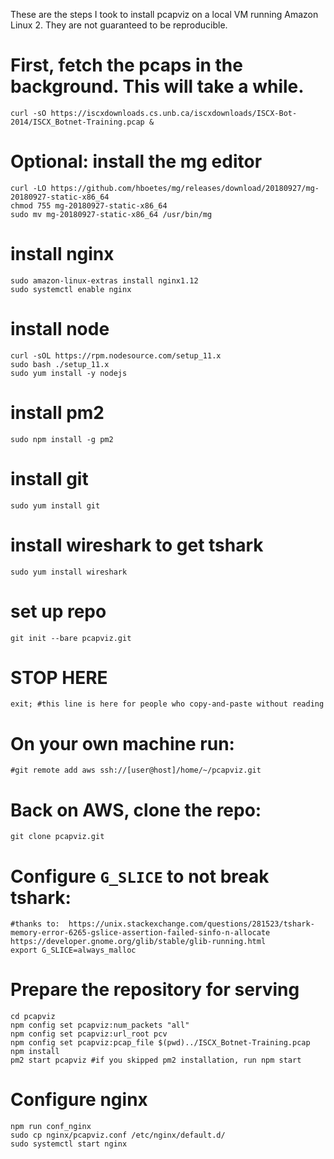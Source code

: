 These are the steps I took to install pcapviz on a local VM running
Amazon Linux 2. They are not guaranteed to be reproducible.


# First, fetch the pcaps in the background. This will take a while.

    curl -sO https://iscxdownloads.cs.unb.ca/iscxdownloads/ISCX-Bot-2014/ISCX_Botnet-Training.pcap &

# Optional: install the mg editor

    curl -LO https://github.com/hboetes/mg/releases/download/20180927/mg-20180927-static-x86_64
    chmod 755 mg-20180927-static-x86_64
    sudo mv mg-20180927-static-x86_64 /usr/bin/mg


# install nginx

    sudo amazon-linux-extras install nginx1.12
    sudo systemctl enable nginx


# install node

    curl -sOL https://rpm.nodesource.com/setup_11.x
    sudo bash ./setup_11.x
    sudo yum install -y nodejs

# install pm2

    sudo npm install -g pm2


# install git

    sudo yum install git


# install wireshark to get tshark

    sudo yum install wireshark


# set up repo

    git init --bare pcapviz.git

# STOP HERE

    exit; #this line is here for people who copy-and-paste without reading

# On your own machine run:

    #git remote add aws ssh://[user@host]/home/~/pcapviz.git


# Back on AWS, clone the repo:

    git clone pcapviz.git

# Configure `G_SLICE` to not break tshark:

    #thanks to:  https://unix.stackexchange.com/questions/281523/tshark-memory-error-6265-gslice-assertion-failed-sinfo-n-allocate https://developer.gnome.org/glib/stable/glib-running.html
    export G_SLICE=always_malloc

# Prepare the repository for serving

    cd pcapviz
    npm config set pcapviz:num_packets "all"
    npm config set pcapviz:url_root pcv
    npm config set pcapviz:pcap_file $(pwd)../ISCX_Botnet-Training.pcap
    npm install
    pm2 start pcapviz #if you skipped pm2 installation, run npm start


# Configure nginx

    npm run conf_nginx
    sudo cp nginx/pcapviz.conf /etc/nginx/default.d/
    sudo systemctl start nginx
